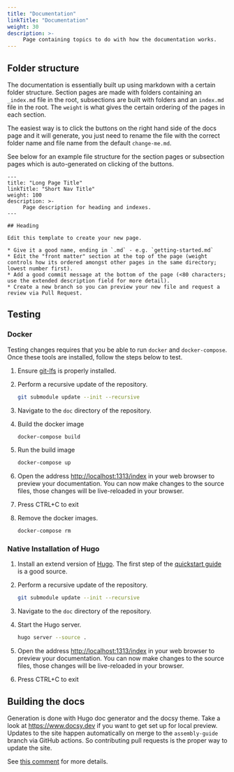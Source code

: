 ```yaml
---
title: "Documentation"
linkTitle: "Documentation"
weight: 30
description: >-
     Page containing topics to do with how the documentation works.
---
```


## Folder structure

The documentation is essentially built up using markdown with a certain folder structure. Section pages are made with folders containing an `_index.md` file in the root, subsections are built with folders and an `index.md` file in the root. The `weight` is what gives the certain ordering of the pages in each section.

The easiest way is to click the buttons on the right hand side of the docs page and it will generate, you just need to rename the file with the correct folder name and file name from the default `change-me.md`.

See below for an example file structure for the section pages or subsection pages which is auto-generated on clicking of the buttons.

```
---
title: "Long Page Title"
linkTitle: "Short Nav Title"
weight: 100
description: >-
     Page description for heading and indexes.
---

## Heading

Edit this template to create your new page.

* Give it a good name, ending in `.md` - e.g. `getting-started.md`
* Edit the "front matter" section at the top of the page (weight controls how its ordered amongst other pages in the same directory; lowest number first).
* Add a good commit message at the bottom of the page (<80 characters; use the extended description field for more detail).
* Create a new branch so you can preview your new file and request a review via Pull Request.

```

## Testing

### Docker

Testing changes requires that you be able to run `docker` and `docker-compose`. Once these tools are installed, follow the steps below to test.

1. Ensure [git-lfs](https://git-lfs.github.com/) is properly installed.
1. Perform a recursive update of the repository.
   
   ```bash
   git submodule update --init --recursive
   ```

1. Navigate to the `doc` directory of the repository.
1. Build the docker image
   
   ```bash
   docker-compose build
   ```

1. Run the build image

   ```bash
   docker-compose up
   ```

1. Open the address [http://localhost:1313/index](http://localhost:1313/index) in your web browser to preview your documentation. You can now make changes to the source files, those changes will be live-reloaded in your browser.
1. Press CTRL+C to exit
1. Remove the docker images.

   ```bash
   docker-compose rm
   ```

### Native Installation of Hugo

1. Install an extend version of [Hugo](https://gohugo.io/). The first step of the [quickstart guide](https://gohugo.io/getting-started/quick-start/) is a good source.
1. Perform a recursive update of the repository.

   ```bash
   git submodule update --init --recursive
   ```

1. Navigate to the `doc` directory of the repository.
1. Start the Hugo server.

   ```bash
   hugo server --source .
   ```
1. Open the address [http://localhost:1313/index](http://localhost:1313/index) in your web browser to preview your documentation. You can now make changes to the source files, those changes will be live-reloaded in your browser.
1. Press CTRL+C to exit


## Building the docs

Generation is done with Hugo doc generator and the docsy theme. Take a look at https://www.docsy.dev if you want to get set up for local preview. Updates to the site happen automatically on merge to the `assembly-guide` branch via GitHub actions. So contributing pull requests is the proper way to update the site.

See [this comment](https://github.com/index-machines/index/issues/247#issuecomment-808963090) for more details.
